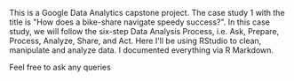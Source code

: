 This is a Google Data Analytics capstone project. The case study 1 with the title is "How does a bike-share navigate speedy success?". In this case study, we will follow the six-step Data Analysis Process, i.e. Ask, Prepare, Process, Analyze, Share, and Act. Here I'll be using RStudio to clean, manipulate and analyze data. I documented everything via R Markdown.

Feel free to ask any queries
